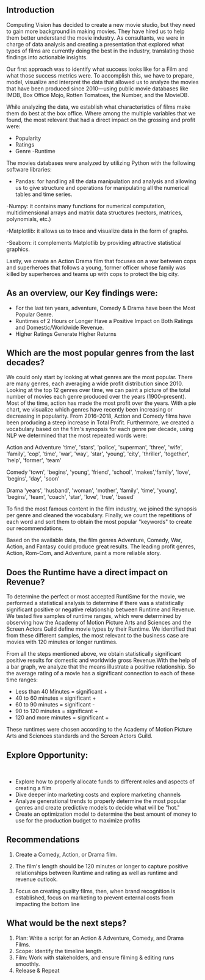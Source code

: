 ## Introduction

Computing Vision has decided to create a new movie studio, but they need to gain more background in making movies. They have hired us to help them better understand the movie industry. As consultants, we were in charge of data analysis and creating a presentation that explored what types of films are currently doing the best in the industry, translating those findings into actionable insights.

Our first approach was to identify what success looks like for a Film and what those success metrics were. To accomplish this, we have to prepare, model, visualize and interpret the data that allowed us to analyze the movies that have been produced since 2010—using public movie databases like IMDB, Box Office Mojo, Rotten Tomatoes, the Number, and the MovieDB. 

While analyzing the data, we establish what characteristics of films make them do best at the box office. Where among the multiple variables that we found, the most relevant that had a direct impact on the grossing and profit were:
- Popularity
- Ratings
- Genre
-Runtime

The movies databases were analyzed by utilizing Python with the following software libraries:

- Pandas: for handling all the data manipulation and analysis and allowing us to give structure and operations for manipulating all the numerical tables and time series.

-Numpy: it contains many functions for numerical computation, multidimensional arrays and matrix data structures (vectors, matrices, polynomials, etc.)

-Matplotlib: it allows us to trace and visualize data in the form of graphs.

-Seaborn: it complements Matplotlib by providing attractive statistical graphics.

Lastly, we create an Action Drama film that focuses on a war between cops and superheroes that follows a young, former officer whose family was killed by superheroes and teams up with cops to protect the big city. 

## As an overview, our Key findings were:

- For the last ten years, adventure, Comedy & Drama ​have been the Most Popular Genre​.
- Runtimes of 2 Hours or Longer Have a Positive Impact on Both Ratings and Domestic/Worldwide Revenue​.
- Higher Ratings Generate Higher Returns​

## Which are the most popular genres from the last decades?​

We could only start by looking at what genres are the most popular. There are many genres, each averaging a wide profit distribution since 2010. Looking at the top 12 genres over time, we can paint a picture of the total number of movies each genre produced over the years (1900–present). Most of the time, action has made the most profit over the years. With a pie chart, we visualize which genres have recently been increasing or decreasing in popularity. From 2016–2018, Action and Comedy films have been producing a steep increase in Total Profit. Furthermore, we created a vocabulary based on the film's synopsis for each genre per decade, using NLP we determined that the most repeated words were:​

Action and Adventure​
'time', 'stars', 'police', 'superman', 'three'​, 'wife', 'family', 'cop', 'time', 'war', 'way', 'star', 'young', 'city', 'thriller'​, 'together', 'help', 'former', 'team' 

Comedy​
'town', 'begins', 'young', 'friend', ​'school', 'makes', ​'family', 'love', 'begins', 'day', 'soon'

Drama​
'years', 'husband', 'woman', 'mother'​, 'family',  'time', 'young', 'begins', 'team', 'coach', ​'star', 'love', 'true', 'based'

To find the most famous content in the film industry, we joined the synopsis per genre and cleaned the vocabulary. Finally, we count the repetitions of each word and sort them to obtain the most popular "keywords" to create our recommendations.

Based on the available data, the film genres Adventure, Comedy, War, Action, and Fantasy could produce great results. The leading profit genres, Action, Rom-Com, and Adventure, paint a more reliable story.

## Does the Runtime have a direct impact on Revenue?

To determine the perfect or most accepted RuntiSme for the movie, we performed a statistical analysis to determine if there was a statistically significant positive or negative relationship between Runtime and Revenue. We tested five samples of runtime ranges, which were determined by observing how the Academy of Motion Picture Arts and Sciences and the Screen Actors Guild define movie types by their Runtime. We identified that from these different samples, the most relevant to the business case are movies with 120 minutes or longer runtimes. 

From all the steps mentioned above, we obtain statistically significant positive results for domestic and worldwide gross Revenue​. ​With the help of a bar graph, we analyze that the means illustrate a positive relationship. So the average rating of a movie has a significant connection to each of these time ranges​: 

- Less than 40 Minutes = significant +​
- 40 to 60 minutes = significant +​
- 60 to 90 minutes = significant -​
- 90 to 120 minutes = significant +​
- 120 and more minutes = significant +​

These runtimes were chosen according to the Academy of Motion Picture Arts and Sciences standards and the Screen Actors Guild.​

## Explore Opportunity:
​
- Explore how to properly allocate funds to different roles and aspects of creating a film ​
- Dive deeper into marketing costs and explore marketing channels ​
- Analyze generational trends to properly determine the most popular genres and create predictive models to decide what will be "hot." ​
- Create an optimization model to determine the best amount of money to use for the production budget to maximize profits 

## Recommendations

1. Create a Comedy, Action, or Drama film. ​

2. The film's length should be 120 minutes or longer to capture positive relationships between Runtime and rating as well as runtime and revenue outlook.​

3. Focus on creating quality films, then, when brand recognition is established, focus on marketing to prevent external costs from impacting the bottom line

## What would be the next steps?

1. Plan: Write a script for a​n Action & Adventure, Comedy, and Drama Films.
2. Scope: Identify the timeline length.
3. Film: Work with stakeholders, and ensure filming & editing runs smoothly.
4. Release & Repeat​




